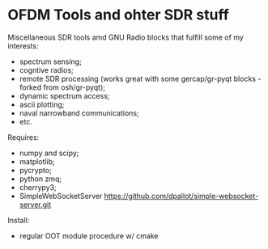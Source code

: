 OFDM Tools and ohter SDR stuff
==========

Miscellaneous SDR tools amd GNU Radio blocks that fulfill some of my interests:
- spectrum sensing;
- cogntive radios;
- remote SDR processing (works great with some gercap/gr-pyqt blocks - forked from osh/gr-pyqt);
- dynamic spectrum access;
- ascii plotting;
- naval narrowband communications;
- etc.

Requires:
- numpy and scipy;
- matplotlib;
- pycrypto;
- python zmq;
- cherrypy3;
- SimpleWebSocketServer https://github.com/dpallot/simple-websocket-server.git

Install:
- regular OOT module procedure w/ cmake



